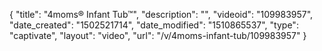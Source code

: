 {
    "title": "4moms&reg; Infant Tub&trade;",
    "description": "",
    "videoid": "109983957",
    "date_created": "1502521714",
    "date_modified": "1510865537",
    "type": "captivate",
    "layout": "video",
    "url": "\/v\/4moms-infant-tub\/109983957"
}